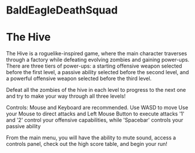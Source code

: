 # BaldEagleDeathSquad 
# The Hive

The Hive is a roguelike-inspired game, where the main character traverses through a factory while defeating evolving zombies and gaining power-ups.  There are three tiers of power-ups: a starting offensive weapon selected before the first level, a passive ability selected before the second level, and a powerful offensive weapon selected before the third level.  

Defeat all the zombies of the hive in each level to progress to the next one and try to make your way through all three levels!

Controls:
  Mouse and Keyboard are recommended.
  Use WASD to move
  Use your Mouse to direct attacks and Left Mouse Button to execute attacks
  '1' and '2' control your offensive capabilities, while 'Spacebar' controls your passive ability

From the main menu, you will have the ability to mute sound, access a controls panel, check out the high score table, and begin your run!

